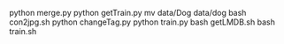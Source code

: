 
python merge.py
python getTrain.py
mv data/Dog data/dog
bash con2jpg.sh
python changeTag.py
python train.py
bash getLMDB.sh
bash train.sh
